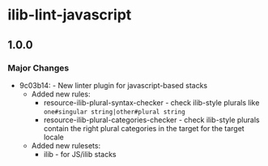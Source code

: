 # ilib-lint-javascript

## 1.0.0

### Major Changes

- 9c03b14: - New linter plugin for javascript-based stacks
  - Added new rules:
    - resource-ilib-plural-syntax-checker - check ilib-style plurals like `one#singular string|other#plural string`
    - resource-ilib-plural-categories-checker - check ilib-style plurals contain the right plural categories in the target for the target locale
  - Added new rulesets:
    - ilib - for JS/ilib stacks
